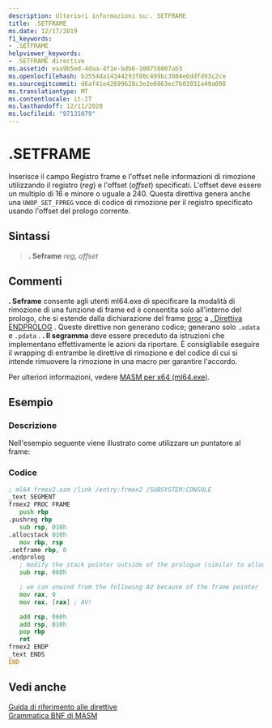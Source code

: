 ```yaml
---
description: Ulteriori informazioni su:. SETFRAME
title: .SETFRAME
ms.date: 12/17/2019
f1_keywords:
- .SETFRAME
helpviewer_keywords:
- .SETFRAME directive
ms.assetid: eaa9b5ed-4daa-4f1e-bdb6-100758007ab3
ms.openlocfilehash: b3554da14344293f00c499bc3084e6ddfd93c2ce
ms.sourcegitcommit: d6af41e42699628c3e2e6063ec7b03931a49a098
ms.translationtype: MT
ms.contentlocale: it-IT
ms.lasthandoff: 12/11/2020
ms.locfileid: "97131079"
---
```

# <a name="setframe"></a>.SETFRAME

Inserisce il campo Registro frame e l'offset nelle informazioni di rimozione utilizzando il registro (*reg*) e l'offset (*offset*) specificati. L'offset deve essere un multiplo di 16 e minore o uguale a 240. Questa direttiva genera anche una `UWOP_SET_FPREG` voce di codice di rimozione per il registro specificato usando l'offset del prologo corrente.

## <a name="syntax"></a>Sintassi

> **. Seframe** *reg*, *offset*

## <a name="remarks"></a>Commenti

**. Seframe** consente agli utenti ml64.exe di specificare la modalità di rimozione di una funzione di frame ed è consentita solo all'interno del prologo, che si estende dalla dichiarazione del frame [proc](proc.md) a [. Direttiva ENDPROLOG](dot-endprolog.md) . Queste direttive non generano codice; generano solo `.xdata` e `.pdata` . **. Il segramma** deve essere preceduto da istruzioni che implementano effettivamente le azioni da riportare. È consigliabile eseguire il wrapping di entrambe le direttive di rimozione e del codice di cui si intende rimuovere la rimozione in una macro per garantire l'accordo.

Per ulteriori informazioni, vedere [MASM per x64 (ml64.exe)](masm-for-x64-ml64-exe.md).

## <a name="sample"></a>Esempio

### <a name="description"></a>Descrizione

Nell'esempio seguente viene illustrato come utilizzare un puntatore al frame:

### <a name="code"></a>Codice

```asm
; ml64 frmex2.asm /link /entry:frmex2 /SUBSYSTEM:CONSOLE
_text SEGMENT
frmex2 PROC FRAME
   push rbp
.pushreg rbp
   sub rsp, 010h
.allocstack 010h
   mov rbp, rsp
.setframe rbp, 0
.endprolog
   ; modify the stack pointer outside of the prologue (similar to alloca)
   sub rsp, 060h

   ; we can unwind from the following AV because of the frame pointer
   mov rax, 0
   mov rax, [rax] ; AV!

   add rsp, 060h
   add rsp, 010h
   pop rbp
   ret
frmex2 ENDP
_text ENDS
END
```

## <a name="see-also"></a>Vedi anche

[Guida di riferimento alle direttive](directives-reference.md)\
[Grammatica BNF di MASM](masm-bnf-grammar.md)
